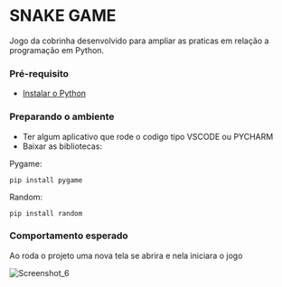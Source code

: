 # SNAKE GAME

Jogo da cobrinha desenvolvido para ampliar as praticas em relação a programação em Python.

### Pré-requisito

- [Instalar o Python](https://www.python.org/downloads/)


### Preparando o ambiente

 - Ter algum aplicativo que rode o codigo tipo VSCODE ou PYCHARM
 - Baixar as bibliotecas:
   
  Pygame:
  ```
  pip install pygame
```
  
  Random: 
  ```
  pip install random
```
### Comportamento esperado
Ao roda o projeto uma nova tela se abrira e nela iniciara o jogo

![Screenshot_6](https://github.com/itzmarcos/Snake-Game/assets/100073108/2bbc8082-9b72-468c-884b-42941e821e2d)
